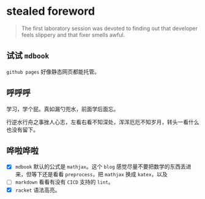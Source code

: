 # stealed foreword

> The first laboratory session was devoted to finding out that developer feels slippery and that fixer smells awful.

## 试试 `mdbook`

`github pages` 好像静态网页都能托管。

## 呼呼呼

学习，学个屁。真如漏勺兜水，前面学后面忘。

行逆水行舟之事挫人心志，左看右看不知深处，浑浑厄厄不知岁月，转头一看什么也没有留下。

## 哗啦哗啦

- [x] `mdbook` 默认的公式是 `mathjax`。这个 `blog` 感觉尽量不要把数学的东西丢进来，但等下还是看看 `preprocess`，把 `mathjax` 换成 `katex`，以及
- [ ] `markdown` 看看有没有 `CICD` 支持的 `lint`。
- [x] `racket` 语法高亮。
